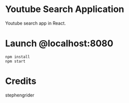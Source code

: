 # Youtube Search Application
Youtube search app in React. 

# Launch @localhost:8080
```
npm install
npm start
```

# Credits
stephengrider
